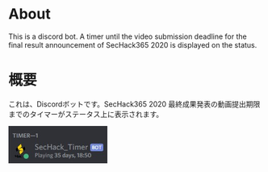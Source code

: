 # About
This is a discord bot. A timer until the video submission deadline for the final result announcement of SecHack365 2020 is displayed on the status. 

# 概要
これは、Discordボットです。SecHack365 2020 最終成果発表の動画提出期限までのタイマーがステータス上に表示されます。

![ScreenShot](https://raw.githubusercontent.com/shio-salt/SecHack365_Timer/master/timer.jpg)
